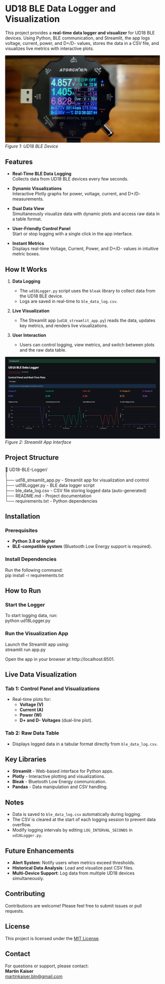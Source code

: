 # UD18 BLE Data Logger and Visualization

This project provides a **real-time data logger and visualizer** for UD18 BLE devices. Using Python, BLE communication, and Streamlit, the app logs voltage, current, power, and D+/D- values, stores the data in a CSV file, and visualizes live metrics with interactive plots.

![Device Photo](images/device_photo.jpg)  
*Figure 1: UD18 BLE Device*

## Features

- **Real-Time BLE Data Logging**  
  Collects data from UD18 BLE devices every few seconds.

- **Dynamic Visualizations**  
  Interactive Plotly graphs for power, voltage, current, and D+/D- measurements.

- **Dual Data View**  
  Simultaneously visualize data with dynamic plots and access raw data in a table format.

- **User-Friendly Control Panel**  
  Start or stop logging with a single click in the app interface.

- **Instant Metrics**  
  Displays real-time Voltage, Current, Power, and D+/D- values in intuitive metric boxes.

## How It Works

1. **Data Logging**  
   - The `ud18Logger.py` script uses the `bleak` library to collect data from the UD18 BLE device.  
   - Logs are saved in real-time to `ble_data_log.csv`.

2. **Live Visualization**  
   - The Streamlit app (`ud18_streamlit_app.py`) reads the data, updates key metrics, and renders live visualizations.

3. **User Interaction**  
   - Users can control logging, view metrics, and switch between plots and the raw data table.

![App Screenshot](images/screenshot.png)  
*Figure 2: Streamlit App Interface*

## Project Structure

📁 UD18-BLE-Logger/  
│  
├── ud18_streamlit_app.py              - Streamlit app for visualization and control  
├── ud18Logger.py       - BLE data logger script  
├── ble_data_log.csv    - CSV file storing logged data (auto-generated)  
├── README.md           - Project documentation  
└── requirements.txt    - Python dependencies  

## Installation

### Prerequisites

- **Python 3.8 or higher**  
- **BLE-compatible system** (Bluetooth Low Energy support is required).

### Install Dependencies

Run the following command:  
pip install -r requirements.txt

## How to Run

### Start the Logger

To start logging data, run:  
python ud18Logger.py

### Run the Visualization App

Launch the Streamlit app using:  
streamlit run app.py

Open the app in your browser at http://localhost:8501.

## Live Data Visualization

### Tab 1: Control Panel and Visualizations

- Real-time plots for:  
  - **Voltage (V)**  
  - **Current (A)**  
  - **Power (W)**  
  - **D+ and D- Voltages** (dual-line plot).

### Tab 2: Raw Data Table

- Displays logged data in a tabular format directly from `ble_data_log.csv`.

## Key Libraries

- **Streamlit** - Web-based interface for Python apps.  
- **Plotly** - Interactive plotting and visualizations.  
- **Bleak** - Bluetooth Low Energy communication.  
- **Pandas** - Data manipulation and CSV handling.

## Notes

- Data is saved to `ble_data_log.csv` automatically during logging.  
- The CSV is cleared at the start of each logging session to prevent data overflow.  
- Modify logging intervals by editing `LOG_INTERVAL_SECONDS` in `ud18Logger.py`.

## Future Enhancements

- **Alert System**: Notify users when metrics exceed thresholds.  
- **Historical Data Analysis**: Load and visualize past CSV files.  
- **Multi-Device Support**: Log data from multiple UD18 devices simultaneously.

## Contributing

Contributions are welcome! Please feel free to submit issues or pull requests.

## License

This project is licensed under the [MIT License](https://opensource.org/licenses/MIT).

## Contact

For questions or support, please contact:  
**Martin Kaiser**  
martinkaiser.bln@gmail.com
